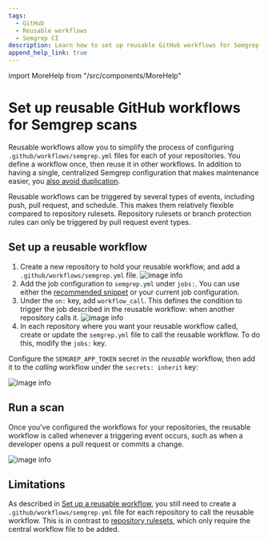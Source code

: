 ```yaml
---
tags:
  - GitHub
  - Reusable workflows
  - Semgrep CI
description: Learn how to set up reusable GitHub workflows for Semgrep scans.
append_help_link: true
---
```


import MoreHelp from "/src/components/MoreHelp"

# Set up reusable GitHub workflows for Semgrep scans

Reusable workflows allow you to simplify the process of configuring `.github/workflows/semgrep.yml` files for each of your repositories. You define a workflow once, then reuse it in other workflows. In addition to having a single, centralized Semgrep configuration that makes maintenance easier, you [also avoid duplication](https://docs.github.com/en/actions/using-workflows/reusing-workflows#overview).

Reusable workflows can be triggered by several types of events, including push, pull request, and schedule. This makes them relatively flexible compared to repository rulesets. Repository rulesets or branch protection rules can only be triggered by pull request event types.

## Set up a reusable workflow

1. Create a new repository to hold your reusable workflow, and add a `.github/workflows/semgrep.yml` file.
   ![image info](/img/kb/reusable-workflows-image-1.png)
2. Add the job configuration to `semgrep.yml` under `jobs:`. You can use either the [recommended snippet](/docs/semgrep-ci/sample-ci-configs#sample-github-actions-configuration-file) or your current job configuration.
3. Under the `on:` key, add `workflow_call`. This defines the condition to trigger the job described in the reusable workflow: when another repository calls it.
   ![image info](/img/kb/reusable-workflows-image-2.png)
4. In each repository where you want your reusable workflow called, create or update the `semgrep.yml` file to call the reusable workflow. To do this, modify the `jobs:` key.

Configure the `SEMGREP_APP_TOKEN` secret in the *reusable* workflow, then add it to the *calling* workflow under the `secrets: inherit` key:

![image info](/img/kb/reusable-workflows-image-3.png)

## Run a scan

Once you've configured the workflows for your repositories, the reusable workflow is called whenever a triggering event occurs, such as when a developer opens a pull request or commits a change.

![image info](/img/kb/reusable-workflows-image-4.png)

## Limitations

As described in [Set up a reusable workflow](#set-up-a-reusable-workflow), you still need to create a `.github/workflows/semgrep.yml` file for each repository to call the reusable workflow. This is in contrast to [repository rulesets](/docs/kb/semgrep-ci/github-repository-rulesets-semgrep), which only require the central workflow file to be added.

<MoreHelp />
